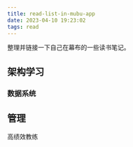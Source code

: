```yaml
---
title: read-list-in-mubu-app
date: 2023-04-10 19:23:02
tags: read
---
```


整理并链接一下自己在幕布的一些读书笔记。
<!-- more -->

## 架构学习

### 数据系统

## 管理

高绩效教练
